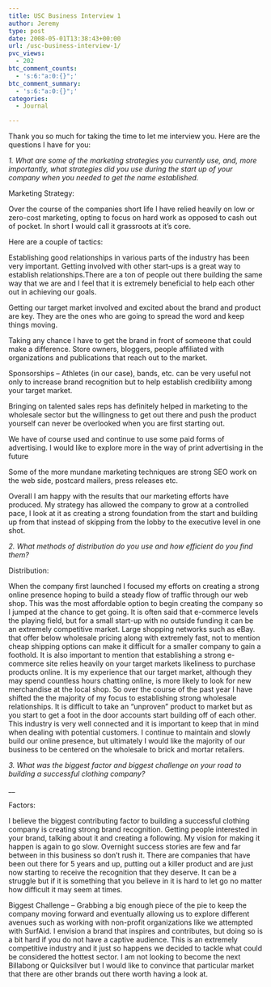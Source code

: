 ```yaml
---
title: USC Business Interview 1
author: Jeremy
type: post
date: 2008-05-01T13:38:43+00:00
url: /usc-business-interview-1/
pvc_views:
  - 202
btc_comment_counts:
  - 's:6:"a:0:{}";'
btc_comment_summary:
  - 's:6:"a:0:{}";'
categories:
  - Journal

---
```

Thank you so much for taking the time to let me interview you. Here are the questions I have for you:

_1. What are some of the marketing strategies you currently use, and, more importantly, what strategies did you use during the start up of your company when you needed to get the name established._

Marketing Strategy:
  
Over the course of the companies short life I have relied heavily on low or zero-cost marketing, opting to focus on hard work as opposed to cash out of pocket. In short I would call it grassroots at it&#8217;s core.

Here are a couple of tactics:

Establishing good relationships in various parts of the industry has been very important. Getting involved with other start-ups is a great way to establish relationships.There are a ton of people out there building the same way that we are and I feel that it is extremely beneficial to help each other out in achieving our goals.

Getting our target market involved and excited about the brand and product are key. They are the ones who are going to spread the word and keep things moving.

Taking any chance I have to get the brand in front of someone that could make a difference. Store owners, bloggers, people affiliated with organizations and publications that reach out to the market.

Sponsorships &#8211; Athletes (in our case), bands, etc. can be very useful not only to increase brand recognition but to help establish credibility among your target market.

Bringing on talented sales reps has definitely helped in marketing to the wholesale sector but the willingness to get out there and push the product yourself can never be overlooked when you are first starting out.

We have of course used and continue to use some paid forms of advertising. I would like to explore more in the way of print advertising in the future

Some of the more mundane marketing techniques are strong SEO work on the web side, postcard mailers, press releases etc.

Overall I am happy with the results that our marketing efforts have produced. My strategy has allowed the company to grow at a controlled pace, I look at it as creating a strong foundation from the start and building up from that instead of skipping from the lobby to the executive level in one shot.

_2. What methods of distribution do you use and how efficient do you find them?_

Distribution:

When the company first launched I focused my efforts on creating a strong online presence hoping to build a steady flow of traffic through our web shop. This was the most affordable option to begin creating the company so I jumped at the chance to get going. It is often said that e-commerce levels the playing field, but for a small start-up with no outside funding it can be an extremely competitive market. Large shopping networks such as eBay. that offer below wholesale pricing along with extremely fast, not to mention cheap shipping options can make it difficult for a smaller company to gain a foothold. It is also important to mention that establishing a strong e-commerce site relies heavily on your target markets likeliness to purchase products online. It is my experience that our target market, although they may spend countless hours chatting online, is more likely to look for new merchandise at the local shop. So over the course of the past year I have shifted the the majority of my focus to establishing strong wholesale relationships. It is difficult to take an &#8220;unproven&#8221; product to market but as you start to get a foot in the door accounts start building off of each other. This industry is very well connected and it is important to keep that in mind when dealing with potential customers. I continue to maintain and slowly build our online presence, but ultimately I would like the majority of our business to be centered on the wholesale to brick and mortar retailers.

_3. What was the biggest factor and biggest challenge on your road to building a successful clothing company?_

__
  
Factors:

I believe the biggest contributing factor to building a successful clothing company is creating strong brand recognition. Getting people interested in your brand, talking about it and creating a following. My vision for making it happen is again to go slow. Overnight success stories are few and far between in this business so don&#8217;t rush it. There are companies that have been out there for 5 years and up, putting out a killer product and are just now starting to receive the recognition that they deserve. It can be a struggle but if it is something that you believe in it is hard to let go no matter how difficult it may seem at times.

Biggest Challenge &#8211; Grabbing a big enough piece of the pie to keep the company moving forward and eventually allowing us to explore different avenues such as working with non-profit organizations like we attempted with SurfAid. I envision a brand that inspires and contributes, but doing so is a bit hard if you do not have a captive audience. This is an extremely competitive industry and it just so happens we decided to tackle what could be considered the hottest sector. I am not looking to become the next Billabong or Quicksilver but I would like to convince that particular market that there are other brands out there worth having a look at.